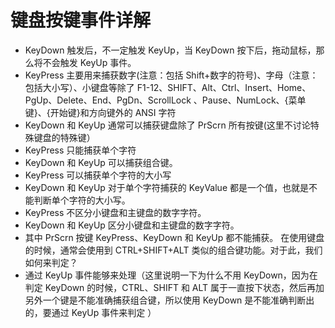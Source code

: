 # 键盘按键事件详解

- KeyDown 触发后，不一定触发 KeyUp，当 KeyDown 按下后，拖动鼠标，那么将不会触发 KeyUp 事件。
- KeyPress 主要用来捕获数字(注意：包括 Shift+数字的符号)、字母（注意：包括大小写）、小键盘等除了 F1-12、SHIFT、Alt、Ctrl、Insert、Home、PgUp、Delete、End、PgDn、ScrollLock 、Pause、NumLock、{菜单键}、{开始键}和方向键外的 ANSI 字符
- KeyDown 和 KeyUp 通常可以捕获键盘除了 PrScrn 所有按键(这里不讨论特殊键盘的特殊键）
- KeyPress 只能捕获单个字符
-  KeyDown 和 KeyUp 可以捕获组合键。
-  KeyPress 可以捕获单个字符的大小写
- KeyDown 和 KeyUp 对于单个字符捕获的 KeyValue 都是一个值，也就是不能判断单个字符的大小写。
- KeyPress 不区分小键盘和主键盘的数字字符。
- KeyDown 和 KeyUp 区分小键盘和主键盘的数字字符。
- 其中 PrScrn 按键 KeyPress、KeyDown 和 KeyUp 都不能捕获。
  在使用键盘的时候，通常会使用到 CTRL+SHIFT+ALT 类似的组合键功能。对于此，我们如何来判定？
-  通过 KeyUp 事件能够来处理（这里说明一下为什么不用 KeyDown，因为在判定 KeyDown 的时候，CTRL、SHIFT 和 ALT 属于一直按下状态，然后再加另外一个键是不能准确捕获组合键，所以使用 KeyDown 是不能准确判断出的，要通过 KeyUp 事件来判定 ）
